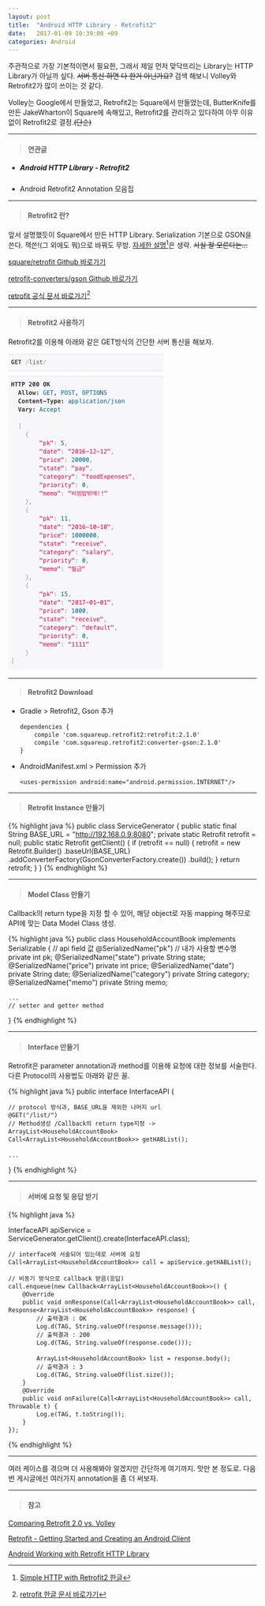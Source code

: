 ```yaml
---
layout: post
title:  "Android HTTP Library - Retrofit2"
date:   2017-01-09 10:39:00 +09
categories: Android
---
```


주관적으로 가장 기본적이면서 필요한, 그래서 제일 먼저 맞닥뜨리는 Library는 HTTP Library가 아닐까 싶다.
~~서버 통신 하면 다 한거 아닌가요?~~ 검색 해보니 Volley와 Retrofit2가 많이 쓰이는 것 같다.

Volley는 Google에서 만들었고, Retrofit2는 Square에서 만들었는데,
ButterKnife를 만든 JakeWharton이 Square에 속해있고,
Retrofit2를 관리하고 있다하여 아무 이유 없이 Retrofit2로 결정.~~(단순)~~

---

>#### 연관글

* ##### Android HTTP Library - Retrofit2

* Android Retrofit2 Annotation 모음집

---

>#### Retrofit2 란?

앞서 설명했듯이 Square에서 만든 HTTP Library. Serialization 기본으로 GSON을 쓴다. 잭쓴!(그 외에도 뭐)으로 바꿔도 무방. [자세한 설명](https://realm.io/news/droidcon-jake-wharton-simple-http-retrofit-2/)[^1]은 생략. ~~사실 잘 모른다는...~~

[square/retrofit Github 바로가기](https://github.com/square/retrofit)

[retrofit-converters/gson Github 바로가기](https://github.com/square/retrofit/tree/master/retrofit-converters/gson)

[retrofit 공식 문서 바로가기](http://square.github.io/retrofit/)[^2]

---

>#### Retrofit2 사용하기

Retrofit2를 이용해 아래와 같은 GET방식의 간단한 서버 통신을 해보자.

![get_household_account_book](/assets/images/android-http-library-retrofit2/get_household_account_book.png)

---

>#### Retrofit2 Download

  * Gradle > Retrofit2, Gson 추가

        dependencies {
            compile 'com.squareup.retrofit2:retrofit:2.1.0'
            compile 'com.squareup.retrofit2:converter-gson:2.1.0'
        }

  * AndroidManifest.xml > Permission 추가

        <uses-permission android:name="android.permission.INTERNET"/>

---

>#### Retrofit Instance 만들기

{% highlight java %}
public class ServiceGenerator {
    public static final String BASE_URL = "http://192.168.0.9:8080";
    private static Retrofit retrofit = null;
    public static Retrofit getClient() {
        if (retrofit == null) {
            retrofit = new Retrofit.Builder()
            .baseUrl(BASE_URL)
            .addConverterFactory(GsonConverterFactory.create())
            .build();
        }
        return retrofit;
    }
}
{% endhighlight %}

---

>#### Model Class 만들기

Callback의 return type을 지정 할 수 있어, 해당 object로 자동 mapping 해주므로 API에 맞는 Data Model Class 생성.

{% highlight java %}
public class HouseholdAccountBook implements Serializable {
    // api field 값
    @SerializedName("pk")
    // 내가 사용할 변수명
    private int pk;
    @SerializedName("state") private String state;
    @SerializedName("price") private int price;
    @SerializedName("date") private String date;
    @SerializedName("category") private String category;
    @SerializedName("memo") private String memo;

    ...
    // setter and getter method
}
{% endhighlight %}

---

>#### Interface 만들기

Retrofit은 parameter annotation과 method를 이용해 요청에 대한 정보를 서술한다. 다른 Protocol의 사용법도 아래와 같은 꼴.

{% highlight java %}
public interface InterfaceAPI {

    // protocol 방식과, BASE_URL을 제외한 나머지 url
    @GET("/list/")
    // Method생성 /Callback의 return type지정 -> ArrayList<HouseholdAccountBook>
    Call<ArrayList<HouseholdAccountBook>> getHABList();

    ...
}
{% endhighlight %}

---

>#### 서버에 요청 및 응답 받기

{% highlight java %}

InterfaceAPI apiService = ServiceGenerator.getClient().create(InterfaceAPI.class);

    // interface에 서술되어 있는데로 서버에 요청
    Call<ArrayList<HouseholdAccountBook>> call = apiService.getHABList();

    // 비동기 방식으로 callback 받음(응답)
    call.enqueue(new Callback<ArrayList<HouseholdAccountBook>>() {
        @Override
        public void onResponse(Call<ArrayList<HouseholdAccountBook>> call, Response<ArrayList<HouseholdAccountBook>> response) {
            // 출력결과 : OK
            Log.d(TAG, String.valueOf(response.message()));
            // 출력결과 : 200
            Log.d(TAG, String.valueOf(response.code()));

            ArrayList<HouseholdAccountBook> list = response.body();
            // 츨력결과 : 3
            Log.d(TAG, String.valueOf(list.size());
        }
        @Override
        public void onFailure(Call<ArrayList<HouseholdAccountBook>> call, Throwable t) {
            Log.e(TAG, t.toString());
        }
    });

{% endhighlight %}

---

여러 케이스를 겪으며 더 사용해봐야 알겠지만 간단하게 여기까지. 맛만 본 정도로. 다음번 게시글에선 여러가지 annotation을 좀 더 써보자.

---

>#### 참고

[Comparing Retrofit 2.0 vs. Volley](http://vickychijwani.me/retrofit-vs-volley/)

[Retrofit - Getting Started and Creating an Android Client](https://futurestud.io/tutorials/retrofit-getting-started-and-android-client)

[Android Working with Retrofit HTTP Library](http://www.androidhive.info/2016/05/android-working-with-retrofit-http-library/)

[^1]: [Simple HTTP with Retrofit2 한글](https://realm.io/kr/news/droidcon-jake-wharton-simple-http-retrofit-2/)

[^2]: [retrofit 한글 문서 바로가기](http://devflow.github.io/retrofit-kr/)
